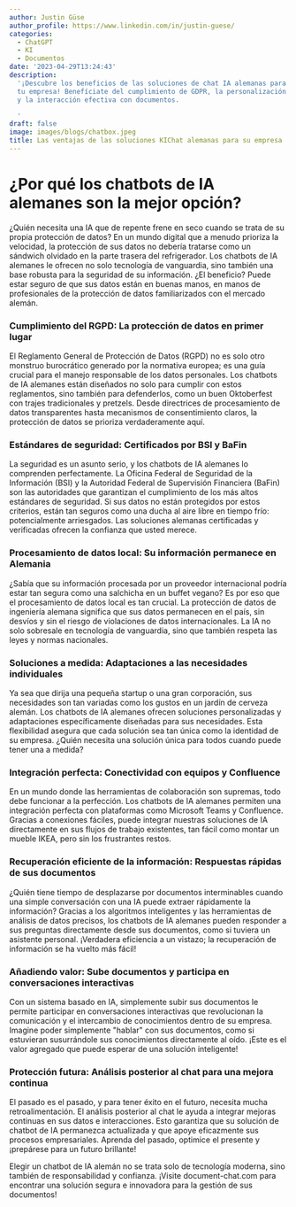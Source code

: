 ```yaml
---
author: Justin Güse
author_profile: https://www.linkedin.com/in/justin-guese/
categories:
  - ChatGPT
  - KI
  - Documentos
date: '2023-04-29T13:24:43'
description:
  '¡Descubre los beneficios de las soluciones de chat IA alemanas para
  tu empresa! Benefíciate del cumplimiento de GDPR, la personalización individual
  y la interacción efectiva con documentos.

  '
draft: false
image: images/blogs/chatbox.jpeg
title: Las ventajas de las soluciones KIChat alemanas para su empresa
---
```


# ¿Por qué los chatbots de IA alemanes son la mejor opción?

¿Quién necesita una IA que de repente frene en seco cuando se trata de su propia protección de datos? En un mundo digital que a menudo prioriza la velocidad, la protección de sus datos no debería tratarse como un sándwich olvidado en la parte trasera del refrigerador. Los chatbots de IA alemanes le ofrecen no solo tecnología de vanguardia, sino también una base robusta para la seguridad de su información. ¿El beneficio? Puede estar seguro de que sus datos están en buenas manos, en manos de profesionales de la protección de datos familiarizados con el mercado alemán.

### Cumplimiento del RGPD: La protección de datos en primer lugar

El Reglamento General de Protección de Datos (RGPD) no es solo otro monstruo burocrático generado por la normativa europea; es una guía crucial para el manejo responsable de los datos personales. Los chatbots de IA alemanes están diseñados no solo para cumplir con estos reglamentos, sino también para defenderlos, como un buen Oktoberfest con trajes tradicionales y pretzels. Desde directrices de procesamiento de datos transparentes hasta mecanismos de consentimiento claros, la protección de datos se prioriza verdaderamente aquí.

### Estándares de seguridad: Certificados por BSI y BaFin

La seguridad es un asunto serio, y los chatbots de IA alemanes lo comprenden perfectamente. La Oficina Federal de Seguridad de la Información (BSI) y la Autoridad Federal de Supervisión Financiera (BaFin) son las autoridades que garantizan el cumplimiento de los más altos estándares de seguridad. Si sus datos no están protegidos por estos criterios, están tan seguros como una ducha al aire libre en tiempo frío: potencialmente arriesgados. Las soluciones alemanas certificadas y verificadas ofrecen la confianza que usted merece.

### Procesamiento de datos local: Su información permanece en Alemania

¿Sabía que su información procesada por un proveedor internacional podría estar tan segura como una salchicha en un buffet vegano? Es por eso que el procesamiento de datos local es tan crucial. La protección de datos de ingeniería alemana significa que sus datos permanecen en el país, sin desvíos y sin el riesgo de violaciones de datos internacionales. La IA no solo sobresale en tecnología de vanguardia, sino que también respeta las leyes y normas nacionales.

### Soluciones a medida: Adaptaciones a las necesidades individuales

Ya sea que dirija una pequeña startup o una gran corporación, sus necesidades son tan variadas como los gustos en un jardín de cerveza alemán. Los chatbots de IA alemanes ofrecen soluciones personalizadas y adaptaciones específicamente diseñadas para sus necesidades. Esta flexibilidad asegura que cada solución sea tan única como la identidad de su empresa. ¿Quién necesita una solución única para todos cuando puede tener una a medida?

### Integración perfecta: Conectividad con equipos y Confluence

En un mundo donde las herramientas de colaboración son supremas, todo debe funcionar a la perfección. Los chatbots de IA alemanes permiten una integración perfecta con plataformas como Microsoft Teams y Confluence. Gracias a conexiones fáciles, puede integrar nuestras soluciones de IA directamente en sus flujos de trabajo existentes, tan fácil como montar un mueble IKEA, pero sin los frustrantes restos.

### Recuperación eficiente de la información: Respuestas rápidas de sus documentos

¿Quién tiene tiempo de desplazarse por documentos interminables cuando una simple conversación con una IA puede extraer rápidamente la información? Gracias a los algoritmos inteligentes y las herramientas de análisis de datos precisos, los chatbots de IA alemanes pueden responder a sus preguntas directamente desde sus documentos, como si tuviera un asistente personal. ¡Verdadera eficiencia a un vistazo; la recuperación de información se ha vuelto más fácil!

### Añadiendo valor: Sube documentos y participa en conversaciones interactivas

Con un sistema basado en IA, simplemente subir sus documentos le permite participar en conversaciones interactivas que revolucionan la comunicación y el intercambio de conocimientos dentro de su empresa. Imagine poder simplemente "hablar" con sus documentos, como si estuvieran susurrándole sus conocimientos directamente al oído. ¡Este es el valor agregado que puede esperar de una solución inteligente!

### Protección futura: Análisis posterior al chat para una mejora continua

El pasado es el pasado, y para tener éxito en el futuro, necesita mucha retroalimentación. El análisis posterior al chat le ayuda a integrar mejoras continuas en sus datos e interacciones. Esto garantiza que su solución de chatbot de IA permanezca actualizada y que apoye eficazmente sus procesos empresariales. Aprenda del pasado, optimice el presente y ¡prepárese para un futuro brillante!

Elegir un chatbot de IA alemán no se trata solo de tecnología moderna, sino también de responsabilidad y confianza. ¡Visite document-chat.com para encontrar una solución segura e innovadora para la gestión de sus documentos!
